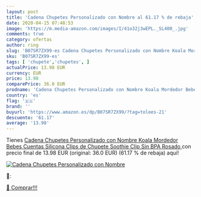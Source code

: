 ```yaml
---
layout: post
title: 'Cadena Chupetes Personalizado con Nombre al 61.17 % de rebaja'
date: 2020-04-15 07:48:53
image: 'https://m.media-amazon.com/images/I/41o32j3wEPL._SL400_.jpg'
comments: true
category: ofertas
author: ring
slug: 'B07SR7ZX99-es Cadena Chupetes Personalizado con Nombre Koala Mordedor...'
sku: 'B07SR7ZX99-es'
tags: [ 'chupete','chupetes', ]
actualPrice: 13.98 EUR
currency: EUR
price: 13.98
comparePrice: 36.0 EUR
prodname: 'Cadena Chupetes Personalizado con Nombre Koala Mordedor Bebes Cuentas Silicona Clips de Chupete Soothie Clip Sin BPA  Rosado '
country: 'es'
flag: '🇪🇸'
brand: ''
buyurl: 'https://www.amazon.es/dp/B07SR7ZX99/?tag=tolees-21'
descuento: '61.17'
average: '13.98'
---
```


Tienes [Cadena Chupetes Personalizado con Nombre Koala Mordedor Bebes Cuentas Silicona Clips de Chupete Soothie Clip Sin BPA  Rosado ](https://www.amazon.es/dp/B07SR7ZX99/?tag=tolees-21) con precio final de  13.98 EUR (original: 36.0 EUR) (61.17 %  de rebaja) aqui!

[![Cadena Chupetes Personalizado con Nombre](https://m.media-amazon.com/images/I/41o32j3wEPL._SL400_.jpg)](https://www.amazon.es/dp/B07SR7ZX99/?tag=tolees-21)

🔎:


[🛒 Comprar!!!](https://www.amazon.es/dp/B07SR7ZX99/?tag=tolees-21)
